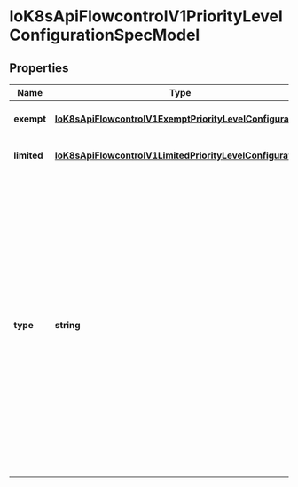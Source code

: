 # IoK8sApiFlowcontrolV1PriorityLevelConfigurationSpecModel

## Properties

Name | Type | Description | Notes
------------ | ------------- | ------------- | -------------
**exempt** | [**IoK8sApiFlowcontrolV1ExemptPriorityLevelConfiguration**](IoK8sApiFlowcontrolV1ExemptPriorityLevelConfiguration.md) |  | [optional] [default to undefined]
**limited** | [**IoK8sApiFlowcontrolV1LimitedPriorityLevelConfiguration**](IoK8sApiFlowcontrolV1LimitedPriorityLevelConfiguration.md) |  | [optional] [default to undefined]
**type** | **string** | &#x60;type&#x60; indicates whether this priority level is subject to limitation on request execution.  A value of &#x60;\&quot;Exempt\&quot;&#x60; means that requests of this priority level are not subject to a limit (and thus are never queued) and do not detract from the capacity made available to other priority levels.  A value of &#x60;\&quot;Limited\&quot;&#x60; means that (a) requests of this priority level _are_ subject to limits and (b) some of the server\&#39;s limited capacity is made available exclusively to this priority level. Required. | [default to undefined]


